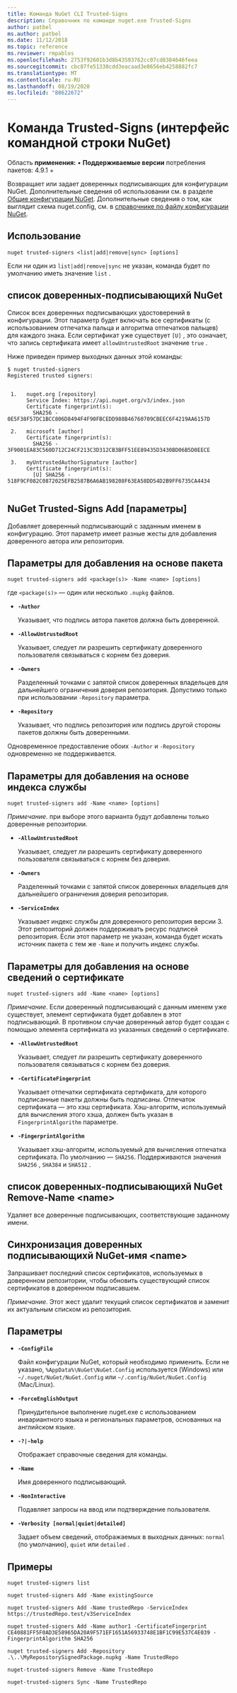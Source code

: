```yaml
---
title: Команда NuGet CLI Trusted-Signs
description: Справочник по команде nuget.exe Trusted-Signs
author: patbel
ms.author: patbel
ms.date: 11/12/2018
ms.topic: reference
ms.reviewer: rmpablos
ms.openlocfilehash: 2753f92601b3d8b43593762cc07cd8384646feea
ms.sourcegitcommit: cbc87fe51330cdd3eacaad3e8656eb4258882fc7
ms.translationtype: MT
ms.contentlocale: ru-RU
ms.lasthandoff: 08/19/2020
ms.locfileid: "88622672"
---
```

# <a name="trusted-signers-command-nuget-cli"></a>Команда Trusted-Signs (интерфейс командной строки NuGet)

Область **применения:** &bullet; **Поддерживаемые версии** потребления пакетов: 4.9.1 +

Возвращает или задает доверенных подписывающих для конфигурации NuGet. Дополнительные сведения об использовании см. в разделе [Общие конфигурации NuGet](../../consume-packages/configuring-nuget-behavior.md). Дополнительные сведения о том, как выглядит схема nuget.config, см. в [справочнике по файлу конфигурации NuGet](../nuget-config-file.md).

## <a name="usage"></a>Использование

```cli
nuget trusted-signers <list|add|remove|sync> [options]
```

Если ни один из `list|add|remove|sync` не указан, команда будет по умолчанию иметь значение `list` .

## <a name="nuget-trusted-signers-list"></a>список доверенных-подписывающихй NuGet

Список всех доверенных подписывающих удостоверений в конфигурации. Этот параметр будет включать все сертификаты (с использованием отпечатка пальца и алгоритма отпечатков пальцев) для каждого знака. Если сертификат уже существует `[U]` , это означает, что запись сертификата имеет `allowUntrustedRoot` значение `true` .

Ниже приведен пример выходных данных этой команды:

```cli
$ nuget trusted-signers
Registered trusted signers:


 1.   nuget.org [repository]
      Service Index: https://api.nuget.org/v3/index.json
      Certificate fingerprint(s):
        SHA256 - 0E5F38F57DC1BCC806D8494F4F90FBCEDD988B46760709CBEEC6F4219AA6157D

 2.   microsoft [author]
      Certificate fingerprint(s):
        SHA256 - 3F9001EA83C560D712C24CF213C3D312CB3BFF51EE89435D3430BD06B5D0EECE

 3.   myUntrustedAuthorSignature [author]
      Certificate fingerprint(s):
        [U] SHA256 - 518F9CF082C0872025EFB2587B6A6AB198208F63EA58DD54D2B9FF6735CA4434
        
```

## <a name="nuget-trusted-signers-add-options"></a>NuGet Trusted-Signs Add [параметры]

Добавляет доверенный подписывающий с заданным именем в конфигурацию. Этот параметр имеет разные жесты для добавления доверенного автора или репозитория.

## <a name="options-for-add-based-on-a-package"></a>Параметры для добавления на основе пакета

```cli
nuget trusted-signers add <package(s)> -Name <name> [options]
```

где `<package(s)>` — один или несколько `.nupkg` файлов.

- **`-Author`**

  Указывает, что подпись автора пакетов должна быть доверенной.

- **`-AllowUntrustedRoot`**

  Указывает, следует ли разрешить сертификату доверенного пользователя связываться с корнем без доверия.

- **`-Owners`**

  Разделенный точками с запятой список доверенных владельцев для дальнейшего ограничения доверия репозитория. Допустимо только при использовании `-Repository` параметра.

- **`-Repository`**

  Указывает, что подпись репозитория или подпись другой стороны пакетов должны быть доверенными.

Одновременное предоставление обоих `-Author` и `-Repository` одновременно не поддерживается.

## <a name="options-for-add-based-on-a-service-index"></a>Параметры для добавления на основе индекса службы

```cli
nuget trusted-signers add -Name <name> [options]
```

_Примечание_. при выборе этого варианта будут добавлены только доверенные репозитории. 

- **`-AllowUntrustedRoot`**

  Указывает, следует ли разрешить сертификату доверенного пользователя связываться с корнем без доверия.

- **`-Owners`**

  Разделенный точками с запятой список доверенных владельцев для дальнейшего ограничения доверия репозитория.

- **`-ServiceIndex`**

  Указывает индекс службы для доверенного репозитория версии 3. Этот репозиторий должен поддерживать ресурс подписей репозитория. Если этот параметр не указан, команда будет искать источник пакета с тем же `-Name` и получить индекс службы.

## <a name="options-for-add-based-on-the-certificate-information"></a>Параметры для добавления на основе сведений о сертификате

```cli
nuget trusted-signers add -Name <name> [options]
```

_Примечание_. Если доверенный подписывающий с данным именем уже существует, элемент сертификата будет добавлен в этот подписывающий. В противном случае доверенный автор будет создан с помощью элемента сертификата из указанных сведений о сертификате.


- **`-AllowUntrustedRoot`**

  Указывает, следует ли разрешить сертификату доверенного пользователя связываться с корнем без доверия.

- **`-CertificateFingerprint`**

  Указывает отпечатки сертификата сертификата, для которого подписанные пакеты должны быть подписаны. Отпечаток сертификата — это хэш сертификата. Хэш-алгоритм, используемый для вычисления этого хэша, должен быть указан в `FingerprintAlgorithm` параметре.

- **`-FingerprintAlgorithm`**

  Указывает хэш-алгоритм, используемый для вычисления отпечатка сертификата. По умолчанию — `SHA256`. Поддерживаются значения `SHA256` , `SHA384` и `SHA512` .

## <a name="nuget-trusted-signers-remove--name-name"></a>список доверенных-подписывающихй NuGet Remove-Name \<name\>

Удаляет все доверенные подписывающих, соответствующие заданному имени.

## <a name="nuget-trusted-signers-sync--name-name"></a>Синхронизация доверенных подписывающихй NuGet-имя \<name\>

Запрашивает последний список сертификатов, используемых в доверенном репозитории, чтобы обновить существующий список сертификатов в доверенном подписавшем.

_Примечание_. Этот жест удалит текущий список сертификатов и заменит их актуальным списком из репозитория.

## <a name="options"></a>Параметры

- **`-ConfigFile`**

  Файл конфигурации NuGet, который необходимо применить. Если не указано, `%AppData%\NuGet\NuGet.Config` используется (Windows) или `~/.nuget/NuGet/NuGet.Config` или `~/.config/NuGet/NuGet.Config` (Mac/Linux).

- **`-ForceEnglishOutput`**

  Принудительное выполнение nuget.exe с использованием инвариантного языка и региональных параметров, основанных на английском языке.

- **`-?|-help`**

  Отображает справочные сведения для команды.

- **`-Name`**

  Имя доверенного подписывающий.

- **`-NonInteractive`**

  Подавляет запросы на ввод или подтверждение пользователя.

- **`-Verbosity [normal|quiet|detailed]`**

  Задает объем сведений, отображаемых в выходных данных: `normal` (по умолчанию), `quiet` или `detailed` .


## <a name="examples"></a>Примеры

```cli
nuget trusted-signers list

nuget trusted-signers Add -Name existingSource

nuget trusted-signers Add -Name trustedRepo -ServiceIndex https://trustedRepo.test/v3ServiceIndex

nuget trusted-signers Add -Name author1 -CertificateFingerprint CE40881FF5F0AD3E58965DA20A9F571EF1651A56933748E1BF1C99E537C4E039 -FingerprintAlgorithm SHA256

nuget trusted-signers Add -Repository .\..\MyRepositorySignedPackage.nupkg -Name TrustedRepo

nuget-trusted-signers Remove -Name TrustedRepo

nuget-trusted-signers Sync -Name TrustedRepo
```
